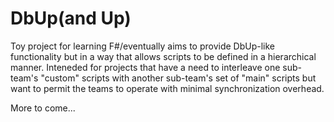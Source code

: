 # DbUp(and Up)
Toy project for learning F#/eventually aims to provide DbUp-like functionality but in a way that allows scripts to be defined in a hierarchical manner. Inteneded for projects that have a need to interleave one sub-team's "custom" scripts with another sub-team's set of "main" scripts but want to permit the teams to operate with minimal synchronization overhead.

More to come...
